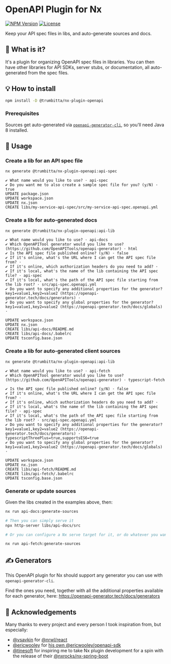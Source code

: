 # OpenAPI Plugin for Nx

[![NPM Version](https://badge.fury.io/js/%40trumbitta%2Fnx-plugin-openapi.svg)](https://www.npmjs.com/@trumbitta/nx-plugin-openapi)
[![License](https://img.shields.io/npm/l/@trumbitta/nx-plugin-openapi)]()

Keep your API spec files in libs, and auto-generate sources and docs.

## 🧐 What is it?

It's a plugin for organizing OpenAPI spec files in libraries. You can then have other libraries for API SDKs, server stubs, or documentation, all auto-generated from the spec files.

## 💡 How to install

```sh
npm install -D @trumbitta/nx-plugin-openapi
```

### Prerequisites

Sources get auto-generated via [`openapi-generator-cli`](https://github.com/OpenAPITools/openapi-generator-cli), so you'll need Java 8 installed.

## 🧰 Usage

### Create a lib for an API spec file

```sh
nx generate @trumbitta/nx-plugin-openapi:api-spec
```

```
✔ What name would you like to use? · api-spec
✔ Do you want me to also create a sample spec file for you? (y/N) · true
UPDATE package.json
UPDATE workspace.json
UPDATE nx.json
CREATE libs/my-service-api-spec/src/my-service-api-spec.openapi.yml
```

### Create a lib for auto-generated docs

```sh
nx generate @trumbitta/nx-plugin-openapi:api-lib
```

```
✔ What name would you like to use? · api-docs
✔ Which OpenAPITool generator would you like to use? (https://github.com/OpenAPITools/openapi-generator) · html
✔ Is the API spec file published online? (y/N) · false
✔ If it's online, what's the URL where I can get the API spec file from? ·
✔ If it's online, which authorization headers do you need to add? ·
✔ If it's local, what's the name of the lib containing the API spec file? · api-spec
✔ If it's local, what's the path of the API spec file starting from the lib root? · src/api-spec.openapi.yml
✔ Do you want to specify any additional properties for the generator? key1=value1,key2=value2 (https://openapi-generator.tech/docs/generators) ·
✔ Do you want to specify any global properties for the generator? key1=value1,key2=value2 (https://openapi-generator.tech/docs/globals) ·

UPDATE workspace.json
UPDATE nx.json
CREATE libs/api-docs/README.md
CREATE libs/api-docs/.babelrc
UPDATE tsconfig.base.json
```

### Create a lib for auto-generated client sources

```sh
nx generate @trumbitta/nx-plugin-openapi:api-lib
```

```
✔ What name would you like to use? · api-fetch
✔ Which OpenAPITool generator would you like to use? (https://github.com/OpenAPITools/openapi-generator) · typescript-fetch

✔ Is the API spec file published online? (y/N) · false
✔ If it's online, what's the URL where I can get the API spec file from? ·
✔ If it's online, which authorization headers do you need to add? ·
✔ If it's local, what's the name of the lib containing the API spec file? · api-spec
✔ If it's local, what's the path of the API spec file starting from the lib root? · src/api-spec.openapi.yml
✔ Do you want to specify any additional properties for the generator? key1=value1,key2=value2 (https://openapi-generator.tech/docs/generators) · typescriptThreePlus=true,supportsES6=true
✔ Do you want to specify any global properties for the generator? key1=value1,key2=value2 (https://openapi-generator.tech/docs/globals) ·

UPDATE workspace.json
UPDATE nx.json
CREATE libs/api-fetch/README.md
CREATE libs/api-fetch/.babelrc
UPDATE tsconfig.base.json
```

### Generate or update sources

Given the libs created in the examples above, then:

```sh
nx run api-docs:generate-sources

# Then you can simply serve it
npx http-server libs/api-docs/src

# Or you can configure a Nx serve target for it, or do whatever you want
```

```sh
nx run api-fetch:generate-sources
```

## ✍️ Generators

This OpenAPI plugin for Nx should support any generator you can use with `openapi-generator-cli`.

Find the ones you need, together with all the additional properties available for each generator, here: https://openapi-generator.tech/docs/generators

## 🙏 Acknowledgements

Many thanks to every project and every person I took inspiration from, but especially:

- [@vsavkin](https://github.com/vsavkin) for [@nrwl/react](https://github.com/nrwl/nx/tree/master/packages/react)
- [@ericwooley](https://github.com/ericwooley) for [his own @ericwooley/openapi-sdk](https://github.com/ericwooley/openapi-sdk)
- [@tinesoft](https://github.com/tinesoft) for inspiring me to take Nx plugin development for a spin with the release of their [@nxrocks/nx-spring-boot](https://github.com/tinesoft/nxrocks)
